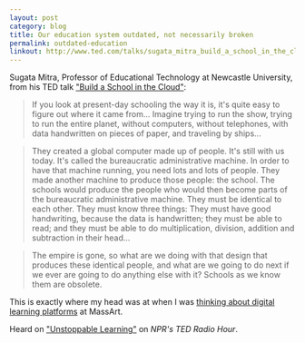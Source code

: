 ```yaml
---
layout: post
category: blog
title: Our education system outdated, not necessarily broken
permalink: outdated-education
linkout: http://www.ted.com/talks/sugata_mitra_build_a_school_in_the_cloud/
---
```


Sugata Mitra, Professor of Educational Technology at Newcastle University, from his TED talk ["Build a School in the Cloud"](http://www.ted.com/talks/sugata_mitra_build_a_school_in_the_cloud):

> If you look at present-day schooling the way it is, it's quite easy to figure out where it came from... Imagine trying to run the show, trying to run the entire planet, without computers, without telephones, with data handwritten on pieces of paper, and traveling by ships...

> They created a global computer made up of people. It's still with us today. It's called the bureaucratic administrative machine. In order to have that machine running, you need lots and lots of people. They made another machine to produce those people: the school. The schools would produce the people who would then become parts of the bureaucratic administrative machine. They must be identical to each other. They must know three things: They must have good handwriting, because the data is handwritten; they must be able to read; and they must be able to do multiplication, division, addition and subtraction in their head...

> The empire is gone, so what are we doing with that design that produces these identical people, and what are we going to do next if we ever are going to do anything else with it? Schools as we know them are obsolete.

This is exactly where my head was at when I was [thinking about digital learning platforms](/projects/2014/04/09/gather/) at MassArt.

Heard on ["Unstoppable Learning"](http://blog.ted.com/2013/05/03/ted-radio-hour-presents-unstoppable-learning/) on *NPR's TED Radio Hour*.